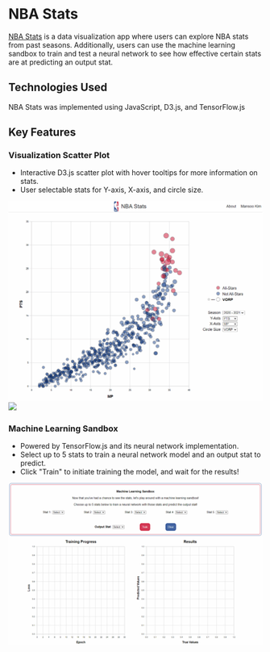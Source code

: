 # NBA Stats

[NBA Stats](https://mansookim.github.io/NBA-Stats/) is a data visualization app where users can explore NBA stats from past seasons. Additionally, users can use the machine learning sandbox to train and test a neural network to see how effective certain stats are at predicting an output stat.

## Technologies Used

NBA Stats was implemented using JavaScript, D3.js, and TensorFlow.js

## Key Features

### Visualization Scatter Plot
- Interactive D3.js scatter plot with hover tooltips for more information on stats.
- User selectable stats for Y-axis, X-axis, and circle size.
<img src='./src/assets/images/nba-stats-hover.gif' />
<img src='./src/assets/images/nba-stats-select.gif' />

### Machine Learning Sandbox
- Powered by TensorFlow.js and its neural network implementation.
- Select up to 5 stats to train a neural network model and an output stat to predict.
- Click "Train" to initiate training the model, and wait for the results!
<img src='./src/assets/images/nba-stats-ml.gif' />
